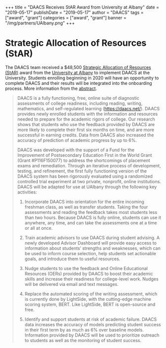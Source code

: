+++
title = "DAACS Receives StAR Award from University at Albany"
date = "2019-05-17"
publishDate = "2019-05-17"
author = "DAACS"
tags = ["award", "grant"]
categories = ["award", "grant"]
banner = "/img/partners/UAlbany.png"
+++

# Strategic Allocation of Resources (StAR)

The DAACS team received a $48,500 [Strategic Allocation of Resources (StAR)](https://www.albany.edu/strategicplan/StAR.shtml) award from the [University at Albany](https://albany.edu) to implement DAACS at the University. Students enrolling beginning in 2020 will have an opportunity to complete DAACS and their results will be integrated into the onboarding process. More information from the [abstract](https://www.albany.edu/strategicplan/2019-2020-allocations/14.pdf).

> DAACS is a fully functioning, free, online suite of diagnostic assessments of college readiness, including reading, writing, mathematics, and self-regulated learning (https://daacs.net/). DAACS provides newly enrolled students with the information and resources needed to prepare for the academic rigors of college. Our research shows that students who use the feedback provided by DAACS are more likely to complete their first six months on time, and are more successful in earning credits. Data from DAACS also increased the accuracy of prediction of academic progress by up to 6%.
> 
> DAACS was developed with the support of a Fund for the Improvement of Postsecondary Education First in the World Grant (Grant #P116F150077) to address the shortcomings of placement exams and remediation. Through an iterative process of development, testing, and refinement, the first fully functioning version of the DAACS system has been rigorously evaluated using a randomized controlled trial experiment at two private, nonprofit, online institutions. DAACS will be adapted for use at UAlbany through the following key activities:
> 
> 1. Incorporate DAACS into orientation for the entire incoming freshman class, as well as transfer students. Taking the four assessments and reading the feedback takes most students less than two hours. Because DAACS is fully online, students can use it anywhere, any time, and can take the assessments one at a time or all at once.
> 
> 2. Train academic advisors to use DAACS during student advising. A newly developed Advisor Dashboard will provide easy access to information about students’ strengths and weaknesses, which can be used to inform course selection, help students set actionable goals, and introduce them to useful resources.
> 
> 3. Nudge students to use the feedback and Online Educational Resources (OERs) provided by DAACS to boost their academic skills and increase their readiness for college-level work. Nudges will be delivered via email and text messages.
> 
> 4. Replace the automated scoring of the writing assessment, which is currently done by LightSide, with the cutting-edge machine scoring system, BERT. Like LightSide, BERT is open-source and free.
> 
> 5. Identify and support students at risk of academic failure. DAACS data increases the accuracy of models predicting student success in their first term by as much as 6% over baseline models. Information provided by DAACS will be used to prioritize outreach to students as well as the monitoring of student success.
